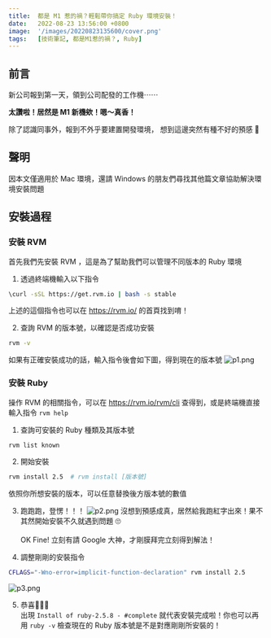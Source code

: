 ```yaml
---
title:  都是 M1 惹的禍？輕鬆帶你搞定 Ruby 環境安裝！
date:   2022-08-23 13:56:00 +0800
image:  '/images/20220823135600/cover.png'
tags:   [技術筆記, 都是M1惹的禍？, Ruby]
---
```


## 前言
新公司報到第一天，領到公司配發的工作機⋯⋯

**太讚啦！居然是 M1 新機欸！嗯～真香！**

除了認識同事外，報到不外乎要建置開發環境，
想到這邊突然有種不好的預感 🤨

## 聲明
因本文僅適用於 Mac 環境，還請 Windows 的朋友們尋找其他篇文章協助解決環境安裝問題

## 安裝過程

### 安裝 RVM
首先我們先安裝 RVM ，這是為了幫助我們可以管理不同版本的 Ruby 環境

1. 透過終端機輸入以下指令
```bash
\curl -sSL https://get.rvm.io | bash -s stable
```
上述的這個指令也可以在 https://rvm.io/ 的首頁找到唷！

2. 查詢 RVM 的版本號，以確認是否成功安裝
```bash
rvm -v
```
如果有正確安裝成功的話，輸入指令後會如下圖，得到現在的版本號
![p1.png](/images/20220823135600/p1.png)

### 安裝 Ruby
操作 RVM 的相關指令，可以在 https://rvm.io/rvm/cli 查得到，或是終端機直接輸入指令 `rvm help`

1. 查詢可安裝的 Ruby 種類及其版本號
```bash
rvm list known
```
2. 開始安裝
```bash
rvm install 2.5  # rvm install [版本號]
```
依照你所想安裝的版本，可以任意替換後方版本號的數值

3. 跑跑跑，登愣！！！
![p2.png](/images/20220823135600/p2.png)
沒想到預感成真，居然給我跑紅字出來！果不其然開始安裝不久就遇到問題 🙄\
\
OK Fine! 立刻有請 Google 大神，才剛膜拜完立刻得到解法！
 
4. 調整剛剛的安裝指令
```bash
CFLAGS="-Wno-error=implicit-function-declaration" rvm install 2.5
```
![p3.png](/images/20220823135600/p3.png)

5. 恭喜🎉🎉🎉\
出現 `Install of ruby-2.5.8 - #complete` 就代表安裝完成啦！你也可以再用 `ruby -v` 檢查現在的 Ruby 版本號是不是對應剛剛所安裝的！